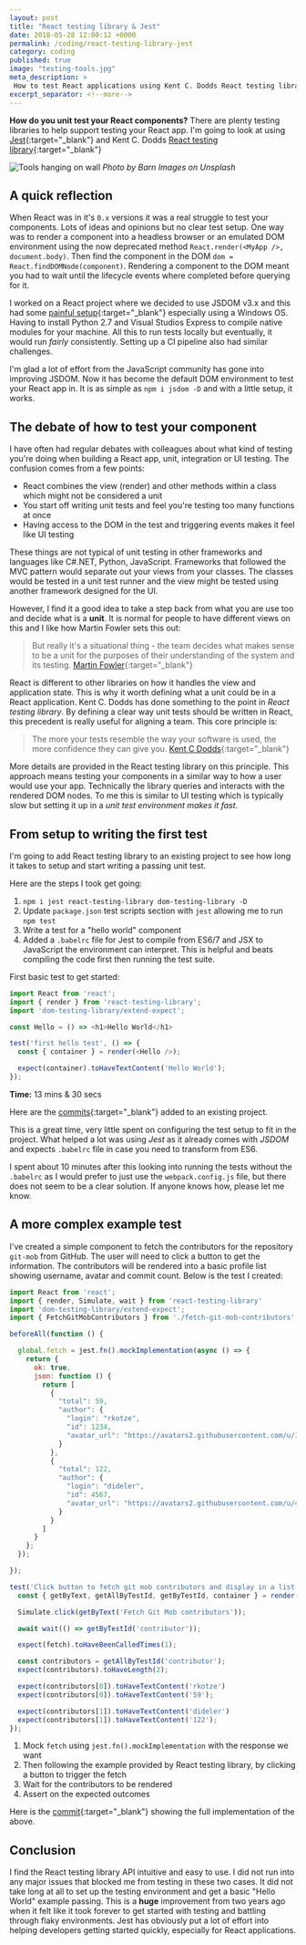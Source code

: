 ```yaml
---
layout: post
title: "React testing library & Jest"
date: 2018-05-28 12:00:12 +0000
permalink: /coding/react-testing-library-jest
category: coding
published: true
image: "testing-tools.jpg"
meta_description: >
 How to test React applications using Kent C. Dodds React testing library and Jest
excerpt_separator: <!--more-->
---
```


**How do you unit test your React components?** There are plenty testing libraries to help support testing your React app. I'm going to look at using [Jest](https://facebook.github.io/jest){:target="\_blank"} and Kent C. Dodds [React testing library](https://github.com/kentcdodds/react-testing-library){:target="\_blank"}

<!--more-->

![Tools hanging on wall](/images/testing-tools.jpg)
_Photo by Barn Images on Unsplash_

## A quick reflection

When React was in it's `0.x` versions it was a real struggle to test your components. Lots of ideas and opinions but no clear test setup. One way was to render a component into a headless browser or an emulated DOM environment using the now deprecated method `React.render(<MyApp />, document.body)`. Then find the component in the DOM `dom = React.findDOMNode(component)`. Rendering a component to the DOM meant you had to wait until
the lifecycle events where completed before querying for it.

I worked on a React project where we decided to use JSDOM v3.x and this had some [painful setup](https://github.com/jsdom/jsdom/tree/3.x#contextify){:target="\_blank"} especially using a Windows OS. Having to install Python 2.7 and Visual Studios Express to compile native modules for your machine. All this to run tests locally but eventually, it would run _fairly_ consistently. Setting up a CI pipeline also had similar challenges. 

I'm glad a lot of effort from the JavaScript community has gone into improving JSDOM. Now it has become the default DOM environment to test your React app in. It is as simple as `npm i jsdom -D` and with a little setup, it works.

## The debate of how to test your component

I have often had regular debates with colleagues about what kind of testing you're doing when building a React app, unit, integration or UI testing. The confusion comes from a few points:

- React combines the view (render) and other methods within a class which might not be considered a unit
- You start off writing unit tests and feel you're testing too many functions at once
- Having access to the DOM in the test and triggering events makes it feel like UI testing

These things are not typical of unit testing in other frameworks and languages like C#.NET, Python, JavaScript. Frameworks that followed the MVC pattern would separate out your views from your classes. The classes would be tested in a unit test runner and the view might be tested using another framework designed for the UI.

However, I find it a good idea to take a step back from what you are use too and decide what is a **unit**. It is normal for people to have different views on this and I like how Martin Fowler sets this out:

> But really it's a situational thing - the team decides what makes sense to be a unit for the purposes of their understanding of the system and its testing. [Martin Fowler]{:target="\_blank"}

React is different to other libraries on how it handles the view and application state. This is why it worth defining what a unit could be in a React application. Kent C. Dodds has done something to the point in _React testing library_. By defining a clear way unit tests should be written in React, this precedent is really useful for aligning a team. This core principle is:

> The more your tests resemble the way your software is used, the more confidence they can give you. [Kent C Dodds]{:target="\_blank"}

More details are provided in the React testing library on this principle. This approach means testing your components in a similar way to how a user would use your app. Technically the library queries and interacts with the rendered DOM nodes. To me this is similar to UI testing which is typically slow but setting it up in a _unit test environment makes it fast_.

## From setup to writing the first test

I'm going to add React testing library to an existing project to see how long it takes to setup and start writing a passing unit test.

Here are the steps I took get going:

1. `npm i jest react-testing-library dom-testing-library -D`
1. Update `package.json` test scripts section with `jest` allowing me to run `npm test`
1. Write a test for a "hello world" component
1. Added a `.babelrc` file for Jest to compile from ES6/7 and JSX to JavaScript the environment can interpret. This is helpful and beats compiling the code first then running the test suite.

First basic test to get started:

```javascript
import React from 'react';
import { render } from 'react-testing-library';
import 'dom-testing-library/extend-expect';

const Hello = () => <h1>Hello World</h1>

test('first hello test', () => {
  const { container } = render(<Hello />);

  expect(container).toHaveTextContent('Hello World');
});
```

**Time:** 13 mins & 30 secs

Here are the [commits][react testing library commit]{:target="\_blank"} added to an existing project.

This is a great time, very little spent on configuring the test setup to fit in the project. What helped a lot was using _Jest_ as it already comes with _JSDOM_ and expects `.babelrc` file in case you need to transform from ES6.

I spent about 10 minutes after this looking into running the tests without the `.babelrc` as I would prefer to just use the `webpack.config.js` file, but there does not seem to be a clear solution. If anyone knows how, please let me know.

## A more complex example test

I've created a simple component to fetch the contributors for the repository `git-mob` from GitHub. The user will need to click a button to get the information. The contributors will be rendered into a basic profile list showing username, avatar and commit count. Below is the test I created:

```javascript
import React from 'react';
import { render, Simulate, wait } from 'react-testing-library'
import 'dom-testing-library/extend-expect';
import { FetchGitMobContributors } from './fetch-git-mob-contributors';

beforeAll(function () {

  global.fetch = jest.fn().mockImplementation(async () => {
    return {
      ok: true,
      json: function () {
        return [
          {
            "total": 59,
            "author": {
              "login": "rkotze",
              "id": 1234,
              "avatar_url": "https://avatars2.githubusercontent.com/u/1234?v=4"
            }
          },
          {
            "total": 122,
            "author": {
              "login": "dideler",
              "id": 4567,
              "avatar_url": "https://avatars2.githubusercontent.com/u/4567?v=4"
            }
          }
        ]
      }
    };
  });

});

test('Click button to fetch git mob contributors and display in a list', async () => {
  const { getByText, getAllByTestId, getByTestId, container } = render(<FetchGitMobContributors />);

  Simulate.click(getByText('Fetch Git Mob contributors'));

  await wait(() => getByTestId('contributor'));

  expect(fetch).toHaveBeenCalledTimes(1);

  const contributors = getAllByTestId('contributor');
  expect(contributors).toHaveLength(2);

  expect(contributors[0]).toHaveTextContent('rkotze')
  expect(contributors[0]).toHaveTextContent('59');

  expect(contributors[1]).toHaveTextContent('dideler')
  expect(contributors[1]).toHaveTextContent('122');
});
```

1. Mock `fetch` using `jest.fn().mockImplementation` with the response we want
1. Then following the example provided by React testing library, by clicking a button to trigger the fetch
1. Wait for the contributors to be rendered
1. Assert on the expected outcomes

Here is the [commit][complex test commit]{:target="\_blank"} showing the full implementation of the above.

## Conclusion

I find the React testing library API intuitive and easy to use. I did not run into any major issues that blocked me from testing in these two cases. It did not take long at all to set up the testing environment and get a basic "Hello World" example passing. This is a **huge** improvement from two years ago when it felt like it took forever to get started with testing and battling through flaky environments. Jest has obviously put a lot of effort into helping developers getting started quickly, especially for React applications.

[Martin Fowler]: https://martinfowler.com/bliki/UnitTest.html
[Kent C Dodds]: https://twitter.com/kentcdodds/status/977018512689455106
[react testing library commit]: https://github.com/rkotze/universal-react-starter/commit/13cf721d561200bf09bbed43f0bbe116fb29f837
[complex test commit]: https://github.com/rkotze/universal-react-starter/commit/de44c12c2490838b619b194710ada9f1aff60d68
